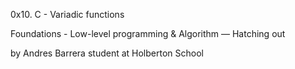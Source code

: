 0x10. C - Variadic functions

Foundations - Low-level programming & Algorithm ― Hatching out

by Andres Barrera student  at Holberton School